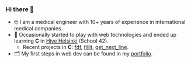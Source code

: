 ### Hi there 👋

- 🤓 I am a medical engineer with 10+ years of experience in international medical companies.
- &#128029; Occasionally started to play with web technologies and ended up learning **C** in [Hive Helsinki](https://www.hive.fi/en/) (School 42).
  - Recent projects in **C**: [fdf](https://github.com/AntonKilk/fdf), [fillit](https://github.com/AntonKilk/fillit), [get_next_line](https://github.com/AntonKilk/gnl).
- &#128450; My first steps in web dev can be found in my [portfolio](https://github.com/AntonKilk/portfolio).

<!--
**AntonKilk/AntonKilk** is a ✨ _special_ ✨ repository because its `README.md` (this file) appears on your GitHub profile.

Here are some ideas to get you started:

- 🔭 I’m currently working on ...
- 🌱 I’m currently learning ...
- 👯 I’m looking to collaborate on ...
- 🤔 I’m looking for help with ...
- 💬 Ask me about ...
- 📫 How to reach me: ...
- 😄 Pronouns: ...
- ⚡ Fun fact: ...
-->
